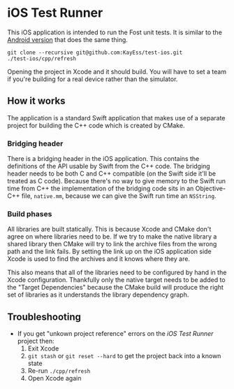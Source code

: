 # iOS Test Runner

This iOS application is intended to run the Fost unit tests. It is similar to the [Android version](https://github.com/KayEss/test-android) that does the same thing.


    git clone --recursive git@github.com:KayEss/test-ios.git
    ./test-ios/cpp/refresh

Opening the project in Xcode and it should build. You will have to set a team if you're building for a real device rather than the simulator.


## How it works

The application is a standard Swift application that makes use of a separate project for building the C++ code which is created by CMake.


### Bridging header

There is a bridging header in the iOS application. This contains the definitions of the API usable by Swift from the C++ code. The bridging header needs to be both C and C++ compatible (on the Swift side it'll be treated as C code). Because there's no way to give memory to the Swift run time from C++ the implementation of the bridging code sits in an Objective-C++ file, `native.mm`, because we can give the Swift run time an `NSString`.


### Build phases

All libraries are built statically. This is because Xcode and CMake don't agree on where libraries need to be. If we try to make the native library a shared library then CMake will try to link the archive files from the wrong path and the link fails. By setting the link up on the iOS application side Xcode is used to find the archives and it knows where they are.

This also means that all of the libraries need to be configured by hand in the Xcode configuration. Thankfully only the native target needs to be added to the "Target Dependencies" because the CMake build will produce the right set of libraries as it understands the library dependency graph.


## Troubleshooting

* If you get "unkown project reference" errors on the _iOS Test Runner_ project then:
    1. Exit Xcode
    2. `git stash` or `git reset --hard` to get the project back into a known state
    3. Re-run `./cpp/refresh`
    4. Open Xcode again
